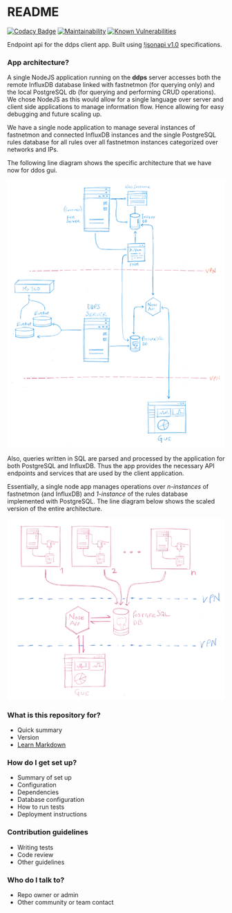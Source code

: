 # README #

[![Codacy Badge](https://api.codacy.com/project/badge/Grade/b655c079dd3d41fda19c4d45e1256bb5)](https://app.codacy.com/app/DeIC/ddps-node?utm_source=github.com&utm_medium=referral&utm_content=deic-dk/ddps-node&utm_campaign=badger) [![Maintainability](https://api.codeclimate.com/v1/badges/1a97a8ffec0cf7105b85/maintainability)](https://codeclimate.com/github/deic-dk/ddps-node/maintainability)  [![Known Vulnerabilities](https://snyk.io/test/github/deic-dk/ddps-node/badge.svg)](https://snyk.io/test/github/deic-dk/ddps-node)

Endpoint api for the ddps client app. Built using [!jsonapi v1.0](http://jsonapi.org) specifications.

### App architecture? ###

A single NodeJS application running on the **ddps** server accesses both the remote InfluxDB database linked with fastnetmon (for querying only) and the local PostgreSQL db (for querying and performing CRUD operations). We chose NodeJS as this would allow for a single language over server and client side applications to manage information flow. Hence allowing for easy debugging and future scaling up.

We have a single node application to manage several instances of fastnetmon and connected InfluxDB instances and the single PostgreSQL rules database for all rules over all fastnetmon instances categorized over networks and IPs. 

The following line diagram shows the specific architecture that we have now for ddos gui.

![Application Overview](public/readme/app-overview.png)

Also, queries written in SQL are parsed and processed by the application for both PostgreSQL and InfluxDB. 
Thus the app provides the necessary API endpoints and services that are used by the client application.

Essentially, a single node app manages operations over *n-instances* of fastnetmon (and InfluxDB) and *1-instance* of the rules database implemented with PostgreSQL. The line diagram below shows the scaled version of the entire architecture.

![App Architecture : Scaled Up](public/readme/scaled.png)


### What is this repository for? ###

* Quick summary
* Version
* [Learn Markdown](https://bitbucket.org/tutorials/markdowndemo)

### How do I get set up? ###

* Summary of set up
* Configuration
* Dependencies
* Database configuration
* How to run tests
* Deployment instructions

### Contribution guidelines ###

* Writing tests
* Code review
* Other guidelines

### Who do I talk to? ###

* Repo owner or admin
* Other community or team contact
